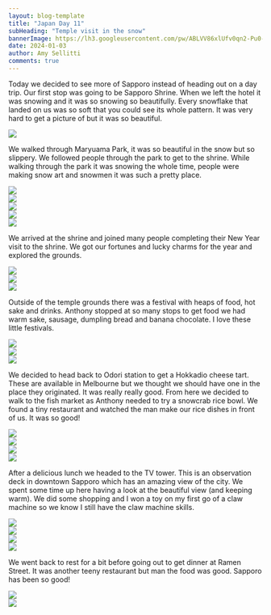 ```yaml
---
layout: blog-template
title: "Japan Day 11"
subHeading: "Temple visit in the snow"
bannerImage: https://lh3.googleusercontent.com/pw/ABLVV86xlUfv0qn2-Pu0-lXNxYTel-KO4emPsHfih0vlsXElcGAJa3SLsAuu_uylbUL4ooBDMy34IO8Jz97XSqNeqeH4_n5HgwyVcpzmfWmm18R5zvuS1fNH=w2400
date: 2024-01-03
author: Amy Sellitti
comments: true
---
```


Today we decided to see more of Sapporo instead of heading out on a day trip. Our first stop was going to be Sapporo Shrine. When we left the hotel it was snowing and it was so snowing so beautifully. Every snowflake that landed on us was so soft that you could see its whole pattern. It was very hard to get a picture of but it was so beautiful. 

<div class="center-image"><img src="https://lh3.googleusercontent.com/pw/ABLVV84eOHJ5MxCLUwi7F6RO2ZExv-9KHwhTZMigrn42OfxnFHXl6wX1icTUtLWi8xqals9HqorPzDc_mqzJv5d7WlKTV-S3bMlymAhiUvhzwswnBOVkkGL_=w2400" /></div>

We walked through Maryuama Park, it was so beautiful in the snow but so slippery. We followed people through the park to get to the shrine. While walking through the park it was snowing the whole time, people were making snow art and snowmen it was such a pretty place. 

<div class="center-image"><img src="https://lh3.googleusercontent.com/pw/ABLVV87CY-eAsosuckMERvPQ5NCrpCkZpQG93iojWLdtIhK1wY-KxflFo1Aoc1_OMY7X812lG-fVCSl-yT8_CgbkJ4U3Xvv9khOK2cYT4kGZt3T_VAQvH6wX=w2400" /></div>
<div class="center-image"><img src="https://lh3.googleusercontent.com/pw/ABLVV87FXZv8DtdPycnBR1CEPZysHtOKhV6qEdip9ngDshR05x1LjCAM8tbmZI8ZhzIykyhvGZ1r6UTmfEduMCmBqtgP-arn8EVriVxtrdb3UrLOJjAbU5Q1=w2400" /></div>
<div class="center-image"><img src="https://lh3.googleusercontent.com/pw/ABLVV86SJBwubvd_n6Bt4AOctkCjTvZOtU7Vwo7a6SNYP-rFiI3xz3LX1BrS7VcUXRZYXMRaLJnbndpzzkJWySnabYalaZE8tBa_6sypReRnbRoYvd1cMzC0=w2400" /></div>
<div class="center-image"><img src="https://lh3.googleusercontent.com/pw/ABLVV86djETLB2pjBe5uMWp-XrKxybKPuhtq5ai6gNj17_ivHNVfgkEHxMIMN6s2hSBmnKK6engw757e7ROPBxeVt0SPDbD5C7lEy-9gzn5tNVXXva6RP2Zd=w2400" /></div>
<div class="center-image"><img src="https://lh3.googleusercontent.com/pw/ABLVV84kU2iOVLM8f_AwlFbU7x4yba-pw4N3uNsZYjNlz9t-qvpqzat7AdC2EDpa17UYr5rZ8NSoRdAuvUt1aOH00Ro9wXMYW6pqh6jRDnhRLDJfluuFMUVA=w2400" /></div>

We arrived at the shrine and joined many people completing their New Year visit to the shrine. We got our fortunes and lucky charms for the year and explored the grounds.

<div class="center-image"><img src="https://lh3.googleusercontent.com/pw/ABLVV87OuHBa1hYow8N5OB642_GBxYBEyktFc8rPSf4I_I64euthdshvGVOVrB7Sl6g8Xy7DwK6lCk8zkrUS87-2tmFy53-PvAM2ZkvzrYEFjnbQEKeQJHic=w2400" /></div>
<div class="center-image"><img src="https://lh3.googleusercontent.com/pw/ABLVV86aJWtJu379pE2mXAAK2bdi4Nhx7Se535RUG7dLcPv5jRjw3MGSXBImXiGxNpkbrgXkIJpi0f_3YfkLgQoSOboxY-J4H56U4hV-WkzZtVsguhoc5ExV=w2400" /></div>
<div class="center-image"><img src="https://lh3.googleusercontent.com/pw/ABLVV869p2DTw1rTZhjcvzLUeWjX1VGYmNu6cycY8YlU3ZgSNfhHZwlM_qrOZuBKOle0LhW7U1eKuo9k9eTXbc2w9QAZHtW3UFQwV8LP1e1oNvJRYzPCY81z=w2400" /></div>

Outside of the temple grounds there was a festival with heaps of food, hot sake and drinks. Anthony stopped at so many stops to get food we had warm sake, sausage, dumpling bread and banana chocolate. I love these little festivals. 

<div class="center-image"><img src="https://lh3.googleusercontent.com/pw/ABLVV849n_VOjUEJAVqfd-CZGvonhV2Q5LD06B--HJMxnSzpYZkHbxoF14dkzL6Vy-68m3Dv5Rif7gWAJazyzaDtye8gRY8t4BTcgrb6ICx2fU6KMCSKB07r=w2400" /></div>
<div class="center-image"><img src="https://lh3.googleusercontent.com/pw/ABLVV84SSw5cpgO_XylCuiS4DDH5amhoJYaTQJxdAqPU8728BsY2x2OfFDUow2xd0F5xI76nhiywMvc8mqivElKAEWFpSSyUAK5lyI8bYBRR-GbljehGgk9m=w2400" /></div>
<div class="center-image"><img src="https://lh3.googleusercontent.com/pw/ABLVV84W_jVG2T268fWy7Z_u7JBySKrH8seVC-zor8eurN8r9EVoappsuop_IBO3ccK58BmHNltq9maJiIA4qTvk3w9bIS8zLheZ2HuXDN4bLeg1NuREKnZN=w2400" /></div>

We decided to head back to Odori station to get a Hokkadio cheese tart. These are available in Melbourne but we thought we should have one in the place they originated. It was really really good. From here we decided to walk to the fish market as Anthony needed to try a snowcrab rice bowl. We found a tiny restaurant and watched the man make our rice dishes in front of us. It was so good!

<div class="center-image"><img src="https://lh3.googleusercontent.com/pw/ABLVV86dqGKxcvdnH-ANt1bB3aKuwMeTtytlRoWET82km42G4m5sWiZ5GsDBDyLG9jmFKV1qD9jVhRPad-1-DMU7p3hEuATnDmBBBi1U1ykBtyBREUAFqONp=w2400" /></div>
<div class="center-image"><img src="https://lh3.googleusercontent.com/pw/ABLVV86oPATEQH-cvHx13h5T2Q0xB2i57OP-jyDZ3B5aktd6q4Ode_Jx2Dj4aMb1avpUgJ0pvrJV5tTK9ice049TqLVN9b3mibFmzw0kFBYolSfwZxP2VnjR=w2400" /></div>
<div class="center-image"><img src="https://lh3.googleusercontent.com/pw/ABLVV87YUnCw_cxFfAqb3JMpWFfMYZkiVQ93OdV8HX7r03jgNLmbjnSRAE-LUH0qyFSsHK8b2wja2zAL44vWB--u4ySaoyIcOPIEvAkFpNLel1J_lnk-F0zR=w2400" /></div>
<div class="center-image"><img src="https://lh3.googleusercontent.com/pw/ABLVV85MlhTRz1vTjuDE-cpITdOc9SYvh6tlLY5TQ4hBATjRUipKo1NyQqWiJ6l0ctB-iOWTti0izk4ftPzygZ1GvB9F5mxLP_VAf8tx5vqU58vnlriUVPhW=w2400" /></div>

After a delicious lunch we headed to the TV tower. This is an observation deck in downtown Sapporo which has an amazing view of the city. We spent some time up here having a look at the beautiful view (and keeping warm). We did some shopping and I won a toy on my first go of a claw machine so we know I still have the claw machine skills. 

<div class="center-image"><img src="https://lh3.googleusercontent.com/pw/ABLVV84a-RQ8C1kbfEcUZzPHAQNqBVKPOL2zP8hhpYwaVkEIgmC0bGS2xBepmgGRef1Q0C-JmC5MGnIZuCVN1jmUVheAOLim2snwNFqZgAJweDyd-IkAZsvk=w2400" /></div>
<div class="center-image"><img src="https://lh3.googleusercontent.com/pw/ABLVV84Qv8rRRrsJO5HKYPqNoo-dxa973999xMK2nAN08P04sf-m4PiR1QzzJch91t3hOfBSt9Br5LhjwXOeQO3QK7CdK5r8Fc9LVuKYNbxpdqR2uT8FIv9m=w2400" /></div>
<div class="center-image"><img src="https://lh3.googleusercontent.com/pw/ABLVV85VDsJJyC_P7hvKv9C-9fil7MY_nyPfoNzs0WGS-7H1y8hj4kGgx469cQwA3kvpzYEtXOyCRXLWM3lkRBaTSF4cSBiOiApAndH6kkVTGFqi11rp34Gc=w2400" /></div>
<div class="center-image"><img src="https://lh3.googleusercontent.com/pw/ABLVV86xlUfv0qn2-Pu0-lXNxYTel-KO4emPsHfih0vlsXElcGAJa3SLsAuu_uylbUL4ooBDMy34IO8Jz97XSqNeqeH4_n5HgwyVcpzmfWmm18R5zvuS1fNH=w2400" /></div>

We went back to rest for a bit before going out to get dinner at Ramen Street. It was another teeny restaurant but man the food was good. Sapporo has been so good!

<div class="center-image"><img src="https://lh3.googleusercontent.com/pw/ABLVV87aC_BGP5eeMVW09u6QR6iANO05930qSU9IdfMjtSVFOJ8PcV5Y3H4ZBs0lhr_1rZs1WuMQV55_oyw6VhREFvqo8kTCUZrJ0UKmkPlxUGMhfEyVRXM2=w2400" /></div>
<div class="center-image"><img src="https://lh3.googleusercontent.com/pw/ABLVV84c_MJzb31vJAY3JxISKq-UPjAZgX9QMC4sGD2m5TxXc8AdAKLKDVJz5QF8MZsAxXoRt53SWYHzzMYH9lI_q8T9DVyMvHY3Gy-keSU1OCwvCMmo_fJi=w2400" /></div>

